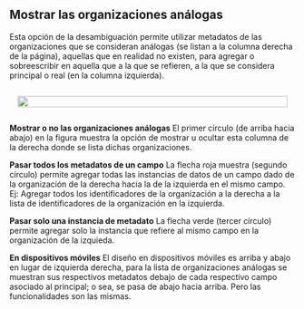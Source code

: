 ## Mostrar las organizaciones análogas

Esta opción de la desambiguación permite utilizar metadatos de las organizaciones que se consideran análogas (se listan a la columna derecha de la página), aquellas que en realidad no existen, para agregar o sobreescribir en aquella que a la que se refieren, a la que se considera principal o real (en la columna izquierda).

<div style="display: flex; flex-direction: row; flex-wrap: wrap; justify-content: center">
    <img src="/assets/images/screen.step.3.png" width="100%" style="margin:1em">
</div>

**Mostrar o no las organizaciones análogas**
El primer círculo (de arriba hacia abajo) en la figura muestra la opción de mostrar u ocultar esta columna de la derecha donde se lista dichas organizaciones.


**Pasar todos los metadatos de un campo**
La flecha roja muestra (segundo círculo) permite agregar todas las instancias de datos de un campo dado de la organización de la derecha hacia la de la izquierda en el mismo campo. Ej: Agregar todos los identificadores de la organización a la derecha a la lista de identificadores de la organización en la izquierda.

**Pasar solo una instancia de metadato**
La flecha verde (tercer círculo) permite agregar solo la instancia que refiere al mismo campo en la organización de la izquieda.

**En dispositivos móviles**
El diseño en dispositivos móviles es arriba y abajo en lugar de izquierda derecha, para la lista de organizaciones análogas se muestran sus respectivos metadatos debajo de cada respectivo campo asociado al principal; o sea, se pasa de abajo hacia arriba. Pero las funcionalidades son las mismas.


